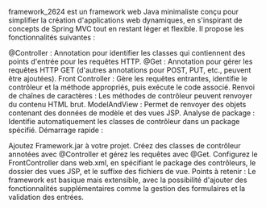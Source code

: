 framework_2624 est un framework web Java minimaliste conçu pour simplifier la création d'applications web dynamiques, en s'inspirant de concepts de Spring MVC tout en restant léger et flexible. Il propose les fonctionnalités suivantes :

@Controller : Annotation pour identifier les classes qui contiennent des points d'entrée pour les requêtes HTTP.
@Get : Annotation pour gérer les requêtes HTTP GET (d'autres annotations pour POST, PUT, etc., peuvent être ajoutées).
Front Controller : Gère les requêtes entrantes, identifie le contrôleur et la méthode appropriés, puis exécute le code associé.
Renvoi de chaînes de caractères : Les méthodes de contrôleur peuvent renvoyer du contenu HTML brut.
ModelAndView : Permet de renvoyer des objets contenant des données de modèle et des vues JSP.
Analyse de package : Identifie automatiquement les classes de contrôleur dans un package spécifié.
Démarrage rapide :

Ajoutez Framework.jar à votre projet.
Créez des classes de contrôleur annotées avec @Controller et gérez les requêtes avec @Get.
Configurez le FrontController dans web.xml, en spécifiant le package des contrôleurs, le dossier des vues JSP, et le suffixe des fichiers de vue.
Points à retenir : Le framework est basique mais extensible, avec la possibilité d'ajouter des fonctionnalités supplémentaires comme la gestion des formulaires et la validation des entrées.
